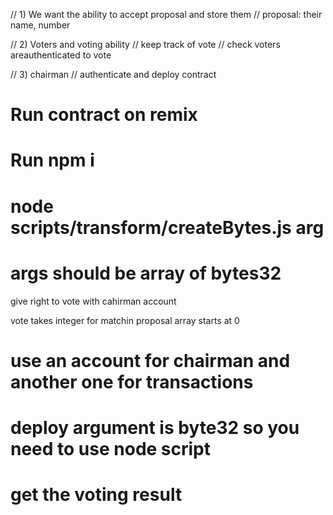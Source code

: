 // 1) We want the ability to accept proposal and store them
// proposal: their name, number

// 2) Voters and voting ability
// keep track of vote
// check voters areauthenticated to vote

// 3) chairman
// authenticate and deploy contract

# Run contract on remix

# Run npm i

# node scripts/transform/createBytes.js arg

# args should be array of bytes32

give right to vote with cahirman account

vote takes integer for matchin proposal array starts at 0

# use an account for chairman and another one for transactions

# deploy argument is byte32 so you need to use node script

# get the voting result
